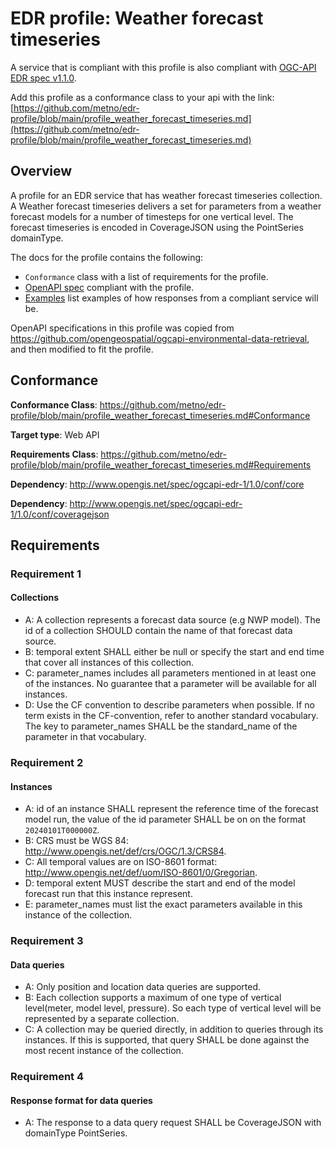 # EDR profile: Weather forecast timeseries

A service that is compliant with this profile is also compliant with [OGC-API EDR spec v1.1.0](https://docs.ogc.org/is/19-086r6/19-086r6.html).

Add this profile as a conformance class to your api with the link: [https://github.com/metno/edr-profile/blob/main/profile_weather_forecast_timeseries.md](https://github.com/metno/edr-profile/blob/main/profile_weather_forecast_timeseries.md)

## Overview

A profile for an EDR service that has weather forecast timeseries collection. A Weather forecast timeseries delivers a set for parameters from a weather forecast models for a number of timesteps for one vertical level. The forecast timeseries is encoded in CoverageJSON using the PointSeries domainType.

The docs for the profile contains the following:

- `Conformance` class with a list of requirements for the profile.
- [OpenAPI spec](openapi/forecast-ts.yaml) compliant with the profile.
- [Examples](examples/) list examples of how responses from a compliant service will be.

OpenAPI specifications in this profile was copied from https://github.com/opengeospatial/ogcapi-environmental-data-retrieval, and then modified to fit the profile.

## Conformance

**Conformance Class**: https://github.com/metno/edr-profile/blob/main/profile_weather_forecast_timeseries.md#Conformance 

**Target type**: Web API

**Requirements Class**: https://github.com/metno/edr-profile/blob/main/profile_weather_forecast_timeseries.md#Requirements

**Dependency**: http://www.opengis.net/spec/ogcapi-edr-1/1.0/conf/core

**Dependency**: http://www.opengis.net/spec/ogcapi-edr-1/1.0/conf/coveragejson

## Requirements

### Requirement 1

#### Collections

- A: A collection represents a forecast data source (e.g NWP model). The id of a collection SHOULD contain the name of that forecast data source.
- B: temporal extent SHALL either be null or specify the start and end time that cover all instances of this collection.
- C: parameter_names includes all parameters mentioned in at least one of the instances. No guarantee that a parameter will be available for all instances.
- D: Use the CF convention to describe parameters when possible. If no term exists in the CF-convention, refer to another standard vocabulary. The key to parameter_names SHALL be the standard_name of the parameter in that vocabulary.

### Requirement 2

#### Instances

- A: id of an instance SHALL represent the reference time of the forecast model run, the value of the id parameter SHALL be on on the format `20240101T000000Z`.
- B: CRS must be WGS 84: http://www.opengis.net/def/crs/OGC/1.3/CRS84.
- C: All temporal values are on ISO-8601 format: http://www.opengis.net/def/uom/ISO-8601/0/Gregorian.
- D: temporal extent MUST describe the start and end of the model forecast run that this instance represent.
- E: parameter_names must list the exact parameters available in this instance of the collection.

### Requirement 3

#### Data queries

- A: Only position and location data queries are supported.
- B: Each collection supports a maximum of one type of vertical level(meter, model level, pressure). So  each type of vertical level will be represented by a separate collection.
- C: A collection may be queried directly, in addition to queries through its instances. If this is supported, that query SHALL be done against the most recent instance of the collection.

### Requirement 4

#### Response format for data queries

- A: The response to a data query request SHALL be CoverageJSON with domainType PointSeries.
